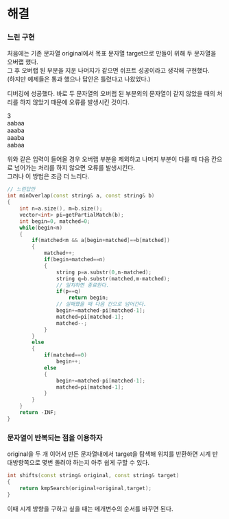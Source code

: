# 해결 
### 느린 구현
처음에는 기존 문자열 original에서 목표 문자열 target으로 만들이 위해 두 문자열을 오버랩 했다.  
그 후 오버랩 된 부분을 지운 나머지가 같으면 쉬프트 성공이라고 생각해 구현했다.  
(하지만 예제들은 통과 했으나 답안은 틀렸다고 나왔었다.)  

디버깅에 성공했다. 바로 두 문자열의 오버랩 된 부분외의 문자열이 같지 않았을 때의 처리를 하지 않았기 때문에 오류를 발생시킨 것이다.  

3  
aabaa  
aaaba  
aaaba  
aabaa  

위와 같은 입력이 들어올 경우 오버랩 부분을 제외하고 나머지 부분이 다를 때 다음 칸으로 넘어가는 처리를 하지 않으면 오류를 발생시킨다.  
그러나 이 방법은 조금 더 느리다.    
```c++
// 느린답안
int minOverlap(const string& a, const string& b)
{
    int n=a.size(), m=b.size();
    vector<int> pi=getPartialMatch(b);
    int begin=0, matched=0;
    while(begin<n)
    {
        if(matched<m && a[begin+matched]==b[matched])
        {
            matched++;
            if(begin+matched==n)
            {
                string p=a.substr(0,n-matched);
                string q=b.substr(matched,m-matched);
                // 일치하면 종료한다.
                if(p==q)
                    return begin;
                // 실패했을 때 다음 칸으로 넘어간다.
                begin+=matched-pi[matched-1];
                matched=pi[matched-1];
                matched--;
            }
        }
        else
        {
            if(matched==0)
                begin++;
            else
            {
                begin+=matched-pi[matched-1];
                matched=pi[matched-1];
            }
        }
    }
    return -INF;
}
```
### 문자열이 반복되는 점을 이용하자 
original을 두 개 이어서 만든 문자열내에서 target을 탐색해 위치를 반환하면 시계 반대방향쪽으로 몇번 돌려야 하는지 아주 쉽게 구할 수 있다.  
```c++
int shifts(const string& original, const string& target)
{
    return kmpSearch(original+original,target);
}
```
이때 시계 방향을 구하고 싶을 때는 메개변수의 순서를 바꾸면 된다. 
